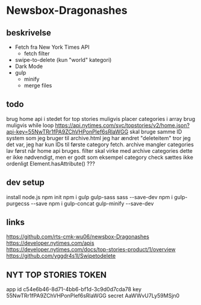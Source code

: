 # Newsbox-Dragonashes

## beskrivelse

- Fetch fra New York Times API
  - fetch filter
- swipe-to-delete (kun "world" kategori)
- Dark Mode
- gulp
  - minify
  - merge files

## todo


brug home api i stedet for top stories
  muligvis placer categories i array
  brug muligvis while loop
  https://api.nytimes.com/svc/topstories/v2/home.json?api-key=55NwTRr1fPA9ZChVHPonPlef6sRlaWGG
  skal bruge samme ID system som jeg bruger til archive.html
  jeg har ændret "deleteitem" tror jeg det var, jeg har kun IDs til første category fetch.
  archive mangler categories
    lav først når home api bruges.
      filter skal virke med archive categories
        dette er ikke nødvendigt, men er godt som eksempel
category check sættes ikke ordenligt
  Element.hasAttribute() ???

## dev setup

install node.js
npm init
npm i gulp gulp-sass sass --save-dev
npm i gulp-purgecss --save
npm i gulp-concat gulp-minify --save-dev

## links

https://github.com/rts-cmk-wu06/newsbox-Dragonashes
https://developer.nytimes.com/apis
  https://developer.nytimes.com/docs/top-stories-product/1/overview
https://github.com/yggdr4s1l/Swipetodelete

## NYT TOP STORIES TOKEN

app id
c54e6b46-8d71-4bb6-bf1d-3c9d0d7cda78
key
55NwTRr1fPA9ZChVHPonPlef6sRlaWGG
secret
AaWWvU7Ly59MSjn0